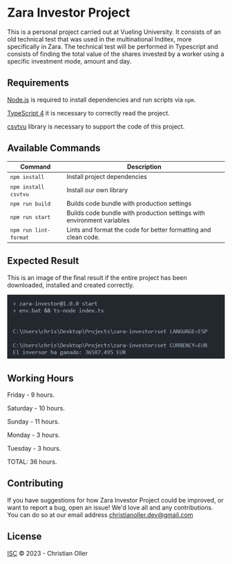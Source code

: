 # Zara Investor Project

This is a personal project carried out at Vueling University. It consists of an old technical test that was used in the multinational Inditex, more specifically in Zara.
The technical test will be performed in Typescript and consists of finding the total value of the shares invested by a worker using a specific investment mode, amount and day.

## Requirements

[Node.js](https://nodejs.org) is required to install dependencies and run scripts via `npm`.

[TypeScript 4](https://www.typescriptlang.org/) it is necessary to correctly read the project.

[csvtvu](npm.js) library is necessary to support the code of this project.

## Available Commands

| Command | Description |
|---------|-------------|
| `npm install` | Install project dependencies |
| `npm install csvtvu` | Install our own library  |
| `npm run build` | Builds code bundle with production settings |
| `npm run start` | Builds code bundle with production settings with environment variables|
| `npm run lint-format` | Lints and format the code for better formatting and clean code.|

## Expected Result

This is an image of the final result if the entire project has been downloaded, installed and created correctly.

![](/assets/result.png)

## Working Hours

Friday - 9 hours.

Saturday - 10 hours.

Sunday - 11 hours.

Monday - 3 hours.

Tuesday - 3 hours.


TOTAL: 36 hours.

## Contributing

If you have suggestions for how Zara Investor Project could be improved, or want to report a bug, open an issue! We'd love all and any contributions.
You can do so at our email address christianoller.dev@gmail.com

## License

[ISC](LICENSE) © 2023 - Christian Oller
